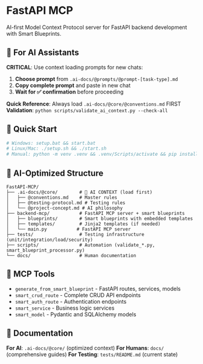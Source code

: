 # FastAPI MCP

AI-first Model Context Protocol server for FastAPI backend development with Smart Blueprints.

## 🤖 For AI Assistants

**CRITICAL**: Use context loading prompts for new chats:
1. **Choose prompt** from `.ai-docs/@prompts/@prompt-[task-type].md`
2. **Copy complete prompt** and paste in new chat
3. **Wait for ✅ confirmation** before proceeding

**Quick Reference**: Always load `.ai-docs/@core/@conventions.md` FIRST
**Validation**: `python scripts/validate_ai_context.py --check-all`

## 🚀 Quick Start

```bash
# Windows: setup.bat && start.bat
# Linux/Mac: ./setup.sh && ./start.sh
# Manual: python -m venv .venv && .venv/Scripts/activate && pip install mcp anyio pydantic && cd frontend-mcp && python -m py_server.server
```

## 📁 AI-Optimized Structure

```
FastAPI-MCP/
├── .ai-docs/@core/        # 🤖 AI CONTEXT (load first)
│   ├── @conventions.md    # Master rules
│   ├── @testing-protocol.md # Testing rules
│   └── @project-concept.md # AI philosophy
├── backend-mcp/           # FastAPI MCP server + smart blueprints
│   ├── blueprints/        # Smart blueprints with embedded templates
│   ├── templates/         # Jinja2 templates (if needed)
│   └── main.py           # FastAPI MCP server
├── tests/                 # Testing infrastructure (unit/integration/load/security)
├── scripts/               # Automation (validate_*.py, smart_blueprint_processor.py)
└── docs/                  # Human documentation
```

## 🔧 MCP Tools

- `generate_from_smart_blueprint` - FastAPI routes, services, models
- `smart_crud_route` - Complete CRUD API endpoints
- `smart_auth_route` - Authentication endpoints
- `smart_service` - Business logic services
- `smart_model` - Pydantic and SQLAlchemy models

## 📖 Documentation

**For AI**: `.ai-docs/@core/` (optimized context)
**For Humans**: `docs/` (comprehensive guides)
**For Testing**: `tests/README.md` (current state)
